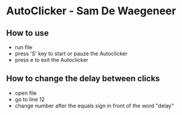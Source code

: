 # AutoClicker - Sam De Waegeneer

##  How to use
- run file
- press 'S' key to start or pauze the Autoclicker
- press e to exit the Autoclicker

##  How to change the delay between clicks
- open file
- go to line 12
- change number after the equals sign in front of the word "delay"
